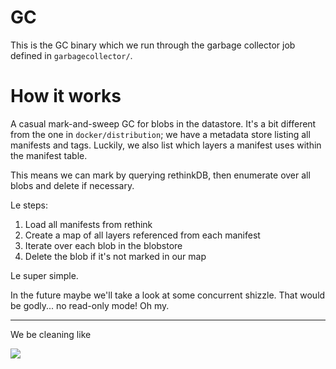 # GC

This is the GC binary which we run through the garbage collector job defined in
`garbagecollector/`.

# How it works

A casual mark-and-sweep GC for blobs in the datastore. It's a bit different from
the one in `docker/distribution`; we have a metadata store listing all manifests
and tags. Luckily, we also list which layers a manifest uses within the manifest
table.

This means we can mark by querying rethinkDB, then enumerate over all blobs and
delete if necessary.

Le steps:

1. Load all manifests from rethink
2. Create a map of all layers referenced from each manifest
3. Iterate over each blob in the blobstore
4. Delete the blob if it's not marked in our map

Le super simple.

In the future maybe we'll take a look at some concurrent shizzle. That would be
godly... no read-only mode! Oh my.

---

We be cleaning like

![](http://i.imgur.com/bFlHsIg.gifv)
